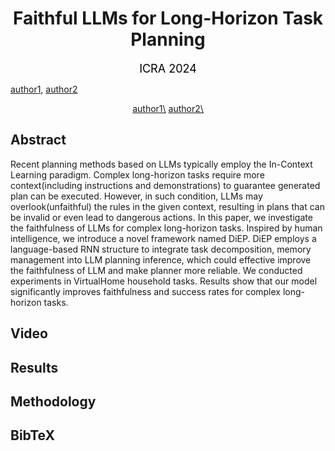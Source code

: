 <h1 align="center"> Faithful LLMs for Long-Horizon Task Planning </h1>

<div align='center'>
  <font size=4 color=black>ICRA 2024</font>
</div>

[author1](https://www.yuque.com/zhangjiatao-grdyv/rn49ht/lq7xzy4xmxgrpgz9), [author2](https://www.yuque.com/zhangjiatao-grdyv/rn49ht/vsarazgdts43o7y4)

<div align=center >
  <a href=https://www.yuque.com/zhangjiatao-grdyv/rn49ht/lq7xzy4xmxgrpgz9>author1\</a>
  <a href=https://www.yuque.com/zhangjiatao-grdyv/rn49ht/vsarazgdts43o7y4>author2\</a>
</div>


## Abstract
Recent planning methods based on LLMs typically employ the In-Context Learning paradigm. Complex long-horizon tasks require more context(including instructions and demonstrations) to guarantee generated plan can be executed. However, in such condition, LLMs may overlook(unfaithful) the rules in the given context, resulting in plans that can be invalid or even lead to dangerous actions. In this paper, we investigate the faithfulness of LLMs for complex long-horizon tasks. Inspired by human intelligence, we introduce a novel framework named DiEP. DiEP employs a language-based RNN structure to integrate task decomposition, memory management into LLM planning inference, which could effective improve the faithfulness of LLM and make planner more reliable. We conducted experiments in VirtualHome household tasks. Results show that our model significantly improves faithfulness and success rates for complex long-horizon tasks.

## Video

## Results

## Methodology

## BibTeX
